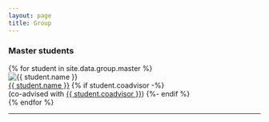 ```yaml
---
layout: page
title: Group  
---
```

### Master students

<div class ="avatar-gallery">
{% for student in site.data.group.master %}
    <div class="avatar-container">
    	<div class="avatar-img-border">
	      <img src="{{ student.photo | relative_url }}" alt="{{ student.name }}"  class="avatar-img" />
  		</div>	
	    <div class="avatar-name">
		    <a href="{{ student.url }}">{{ student.name }}</a>
		      {% if student.coadvisor -%}
		      <br>(co-advised with <a href="{{ student.coadvisor_url }}">{{ student.coadvisor }}</a>)
		      {%- endif %}
		</div>
    </div>
 {% endfor %}
</div>

<hr style="clear:both;">


<!-- ### PhD students

<div class ="avatar-gallery">
{% for student in site.data.group.phd %}
    <div class="avatar-container">
    	<div class="avatar-img-border">
	      <img src="{{ student.photo | relative_url }}" alt="{{ student.name }}"  class="avatar-img" />
  		</div>	
	    <div class="avatar-name">
		    <a href="{{ student.url }}">{{ student.name }}</a>
		      {% if student.coadvisor -%}
		      <br>(co-advised with <a href="{{ student.coadvisor_url }}">{{ student.coadvisor }}</a>)
		      {%- endif %}
		</div>
    </div>
 {% endfor %}
</div> -->

<!-- <hr style="clear:both;"> -->

<!-- ### Collaborators

In addition, I have had the fortune of being able to work on various papers with the following students/postdocs here at UPenn: 

+ [Aaditya Naik](https://www.seas.upenn.edu/~asnaik/) 
+ [Adam Stein](https://www.seas.upenn.edu/~steinad/)
+ [Natalie Maus](https://antonxue.github.io/)
+ [Patrick Chao](https://patrickrchao.github.io/)
+ [Tai Nguyen](https://taidnguyen.github.io/)
+ [Veronica Lyu](https://veronica320.github.io/)
+ [Yinjun Wu](https://www.seas.upenn.edu/~wuyinjun/) -->

